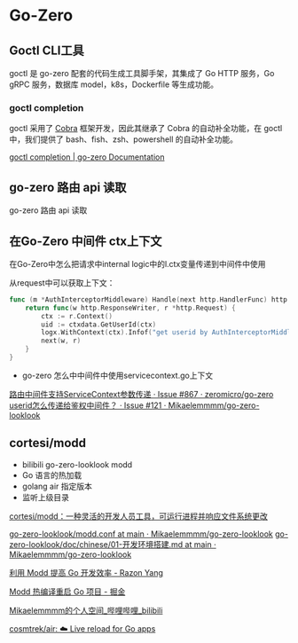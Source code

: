 # Go-Zero

## Goctl CLI工具

goctl 是 go-zero 配套的代码生成工具脚手架，其集成了 Go HTTP 服务，Go gRPC 服务，数据库 model，k8s，Dockerfile 等生成功能。

### goctl completion

goctl 采用了 [Cobra](https://github.com/spf13/cobra) 框架开发，因此其继承了 Cobra 的自动补全功能，在 goctl 中，我们提供了 bash、fish、zsh、powershell 的自动补全功能。

[goctl completion | go-zero Documentation](https://go-zero.dev/docs/tutorials/cli/completion)

## go-zero  路由  api 读取

go-zero  路由  api 读取

## 在Go-Zero  中间件 ctx上下文

在Go-Zero中怎么把请求中internal logic中的l.ctx变量传递到中间件中使用


从request中可以获取上下文：

```go
func (m *AuthInterceptorMiddleware) Handle(next http.HandlerFunc) http.HandlerFunc {
	return func(w http.ResponseWriter, r *http.Request) {
		ctx := r.Context()
		uid := ctxdata.GetUserId(ctx)
		logx.WithContext(ctx).Infof("get userid by AuthInterceptorMiddleware: %v", uid)
		next(w, r)
	}
}
```

- go-zero 怎么中中间件中使用servicecontext.go上下文

[路由中间件支持ServiceContext参数传递 · Issue #867 · zeromicro/go-zero](https://github.com/zeromicro/go-zero/issues/867)
[userid怎么传递给鉴权中间件？ · Issue #121 · Mikaelemmmm/go-zero-looklook](https://github.com/Mikaelemmmm/go-zero-looklook/issues/121)

## cortesi/modd

- bilibili  go-zero-looklook  modd
- Go 语言的热加载
- golang air 指定版本
- 监听上级目录

[cortesi/modd：一种灵活的开发人员工具，可运行进程并响应文件系统更改](https://github.com/cortesi/modd)

[go-zero-looklook/modd.conf at main · Mikaelemmmm/go-zero-looklook](https://github.com/Mikaelemmmm/go-zero-looklook/blob/main/modd.conf)
[go-zero-looklook/doc/chinese/01-开发环境搭建.md at main · Mikaelemmmm/go-zero-looklook](https://github.com/Mikaelemmmm/go-zero-looklook/blob/main/doc/chinese/01-开发环境搭建.md)


[利用 Modd 提高 Go 开发效率 - Razon Yang](https://razonyang.com/zh-hans/posts/go/modd/)

[Modd 热编译重启 Go 项目 - 掘金](https://juejin.cn/post/7075521293549830152)

[Mikaelemmmm的个人空间_哔哩哔哩_bilibili](https://space.bilibili.com/389552232/video?tid=0&pn=2&keyword=&order=pubdate)

[cosmtrek/air: ☁️ Live reload for Go apps](https://github.com/cosmtrek/air)